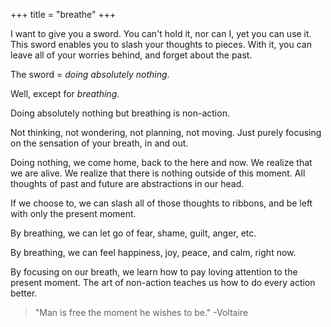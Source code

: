 +++
title = "breathe"
+++

I want to give you a sword. You can't hold it, nor can I, yet you can use it. This sword enables you to slash your thoughts to pieces. With it, you can leave all of your worries behind, and forget about the past.

The sword = *doing absolutely nothing*.

Well, except for *breathing*.

Doing absolutely nothing but breathing is non-action.

Not thinking, not wondering, not planning, not moving. Just purely focusing on the sensation of your breath, in and out.

Doing nothing, we come home, back to the here and now. We realize that we are alive. We realize that there is nothing outside of this moment. All thoughts of past and future are abstractions in our head.

If we choose to, we can slash all of those thoughts to ribbons, and be left with only the present moment.

By breathing, we can let go of fear, shame, guilt, anger, etc.

By breathing, we can feel happiness, joy, peace, and calm, right now.

By focusing on our breath, we learn how to pay loving attention to the present moment. The art of non-action teaches us how to do every action better.

> "Man is free the moment he wishes to be." -Voltaire
